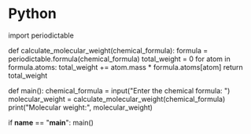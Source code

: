 # Python

import periodictable

def calculate_molecular_weight(chemical_formula):
    formula = periodictable.formula(chemical_formula)
    total_weight = 0
    for atom in formula.atoms:
        total_weight += atom.mass * formula.atoms[atom]
    return total_weight

def main():
    chemical_formula = input("Enter the chemical formula: ")
    molecular_weight = calculate_molecular_weight(chemical_formula)
    print("Molecular weight:", molecular_weight)

if __name__ == "__main__":
    main()
